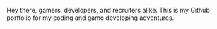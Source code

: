 Hey there, gamers, developers, and recruiters alike.
This is my Github portfolio for my coding and game developing adventures.
